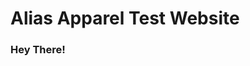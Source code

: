 <!DOCTYPE html>
   
<head> 
    <link href="/css/style.css" type="text/css" rel="stylesheet">
    
</head>

<title>AliasApparel</title>

<body>
<div>
<h1 class="title">Alias Apparel Test Website</h1>
</div>


<h3 class="second">Hey There!</h3>

</body>

</html>
